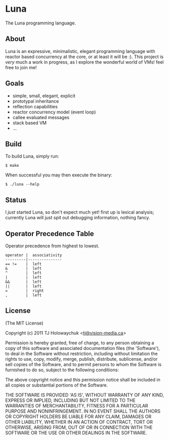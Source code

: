 
# Luna

 The Luna programming language.

## About

 Luna is an expressive, minimalistic, elegant programming language with reactor based concurrency at the core, or at least it will be :). This project is _very_ much a work in progress, as I explore the wonderful world of VMs! feel free to join me!

## Goals

  - simple, small, elegant, explicit
  - prototypal inheritance
  - reflection capabilities
  - reactor concurrency model (event loop)
  - callee evaluated messages
  - stack based VM
  - ...

## Build

 To build Luna, simply run:
 
    $ make

 When successful you may then execute the binary:
 
    $ ./luna --help

## Status

  I _just_ started Luna, so don't expect much yet! first up is lexical analysis; currently Luna will just spit out debugging information, nothing fancy.

## Operator Precedence Table

 Operator precedence from highest to lowest.

    operator |  associativity
    ---------|---------------
    == !=    |  left
    &        |  left
    ^        |  left
    |        |  left
    &&       |  left
    ||       |  left
    =        |  right
    ,        |  left

## License 

(The MIT License)

Copyright (c) 2011 TJ Holowaychuk &lt;tj@vision-media.ca&gt;

Permission is hereby granted, free of charge, to any person obtaining
a copy of this software and associated documentation files (the
'Software'), to deal in the Software without restriction, including
without limitation the rights to use, copy, modify, merge, publish,
distribute, sublicense, and/or sell copies of the Software, and to
permit persons to whom the Software is furnished to do so, subject to
the following conditions:

The above copyright notice and this permission notice shall be
included in all copies or substantial portions of the Software.

THE SOFTWARE IS PROVIDED 'AS IS', WITHOUT WARRANTY OF ANY KIND,
EXPRESS OR IMPLIED, INCLUDING BUT NOT LIMITED TO THE WARRANTIES OF
MERCHANTABILITY, FITNESS FOR A PARTICULAR PURPOSE AND NONINFRINGEMENT.
IN NO EVENT SHALL THE AUTHORS OR COPYRIGHT HOLDERS BE LIABLE FOR ANY
CLAIM, DAMAGES OR OTHER LIABILITY, WHETHER IN AN ACTION OF CONTRACT,
TORT OR OTHERWISE, ARISING FROM, OUT OF OR IN CONNECTION WITH THE
SOFTWARE OR THE USE OR OTHER DEALINGS IN THE SOFTWARE.